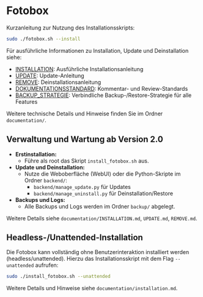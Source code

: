 # Fotobox

Kurzanleitung zur Nutzung des Installationsskripts:

```sh
sudo ./fotobox.sh --install
```

Für ausführliche Informationen zu Installation, Update und Deinstallation siehe:

- [INSTALLATION](documentation/INSTALLATION.md): Ausführliche Installationsanleitung
- [UPDATE](documentation/UPDATE.md): Update-Anleitung
- [REMOVE](documentation/REMOVE.md): Deinstallationsanleitung
- [DOKUMENTATIONSSTANDARD](DOKUMENTATIONSSTANDARD.md): Kommentar- und Review-Standards
- [BACKUP_STRATEGIE](BACKUP_STRATEGIE.md): Verbindliche Backup-/Restore-Strategie für alle Features

Weitere technische Details und Hinweise finden Sie im Ordner `documentation/`.

## Verwaltung und Wartung ab Version 2.0

- **Erstinstallation:**
  - Führe als root das Skript `install_fotobox.sh` aus.
- **Update und Deinstallation:**
  - Nutze die Weboberfläche (WebUI) oder die Python-Skripte im Ordner `backend/`:
    - `backend/manage_update.py` für Updates
    - `backend/manage_uninstall.py` für Deinstallation/Restore
- **Backups und Logs:**
  - Alle Backups und Logs werden im Ordner `backup/` abgelegt.

Weitere Details siehe `documentation/INSTALLATION.md`, `UPDATE.md`, `REMOVE.md`.

## Headless-/Unattended-Installation

Die Fotobox kann vollständig ohne Benutzerinteraktion installiert werden (headless/unattended). Hierzu das Installationsskript mit dem Flag `--unattended` aufrufen:

```bash
sudo ./install_fotobox.sh --unattended
```

Weitere Details und Hinweise siehe `documentation/installation.md`.
